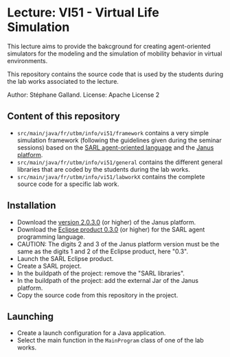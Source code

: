 # Lecture: VI51 - Virtual Life Simulation

This lecture aims to provide the bakcground for creating agent-oriented simulators for the modeling and
the simulation of mobility behavior in virtual environments.

This repository contains the source code that is used by the students during the lab works associated to the lecture.

Author: Stéphane Galland.
License: Apache License 2

## Content of this repository
 
* `src/main/java/fr/utbm/info/vi51/framework` contains a very simple simulation framework (following the guidelines given during the seminar sessions) based on the [SARL agent-oriented language](http://www.sarl.io) and the [Janus platform](http://www.janusproject.io).
* `src/main/java/fr/utbm/info/vi51/general` contains the different general libraries that are coded by the students during the lab works.
* `src/main/java/fr/utbm/info/vi51/labworkX` contains the complete source code for a specific lab work.

## Installation

* Download the [version 2.0.3.0](http://www.janusproject.io/#download) (or higher) of the Janus platform.
* Download the [Eclipse product 0.3.0](http://www.sarl.io/download/) (or higher) for the SARL agent programming language.
* CAUTION: The digits 2 and 3 of the Janus platform version must be the same as the digits 1 and 2 of the Eclipse product, here "0.3".
* Launch the SARL Eclipse product.
* Create a SARL project.
* In the buildpath of the project: remove the "SARL libraries".
* In the buildpath of the project: add the external Jar of the Janus platform.
* Copy the source code from this repository in the project.

## Launching

* Create a launch configuration for a Java application.
* Select the main function in the `MainProgram` class of one of the lab works.
